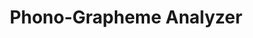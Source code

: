---
word: "true"

types: "word"

title: "Phono-Grapheme Analyzer"

categories: ['']

tags: ['Phono', 'Grapheme', 'Analyzer']

arabic: 'المحلل الصوتي الكتابي'

arexps: []

enwords: ['Phono-Grapheme Analyzer']

enexps: []

arlexicons: 'ح'

enlexicons: 'P'

authors: ['Ruqayya Roshdy']

translators: ['']

citations: 'مقدمة في حوسبة اللغة العربية'

sources: 'مركز الملك عبدالله بن عبدالعزيز الدولي لخدمة اللغة العربية'

slug: ""
---
